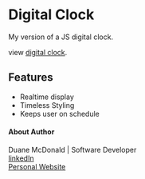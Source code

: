 # Digital Clock

My version of a JS digital clock.

view <a href="https://duanemcd.github.io/clock/">digital clock</a>.

## Features

<ul> 
    <li> Realtime display</li>
    <li> Timeless Styling</li>
    <li> Keeps user on schedule</li>
</ul>

#### About Author

Duane McDonald | Software Developer <br />
<a href="https://www.linkedin.com/in/duane-mcdonald-48a90136">linkedIn</a> <br />
<a href="https://www.DuaneMcDonald.com">Personal Website</a> <br />

